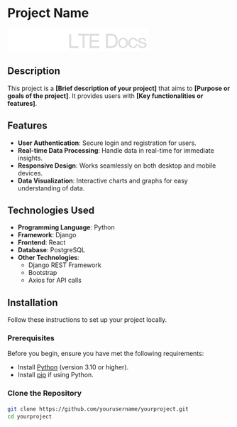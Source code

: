 # Project Name

![Project Logo](apps/static/assets/img/logo-xl.png) <!-- Replace with your logo path if you have one -->

## Description

This project is a **[Brief description of your project]** that aims to **[Purpose or goals of the project]**. It provides users with **[Key functionalities or features]**.

## Features

- **User Authentication**: Secure login and registration for users.
- **Real-time Data Processing**: Handle data in real-time for immediate insights.
- **Responsive Design**: Works seamlessly on both desktop and mobile devices.
- **Data Visualization**: Interactive charts and graphs for easy understanding of data.

## Technologies Used

- **Programming Language**: Python
- **Framework**: Django
- **Frontend**: React
- **Database**: PostgreSQL
- **Other Technologies**: 
  - Django REST Framework
  - Bootstrap
  - Axios for API calls

## Installation

Follow these instructions to set up your project locally.

### Prerequisites

Before you begin, ensure you have met the following requirements:

- Install [Python](https://www.python.org/downloads/) (version 3.10 or higher).
- Install [pip](https://pip.pypa.io/en/stable/) if using Python.

### Clone the Repository

```bash
git clone https://github.com/yourusername/yourproject.git
cd yourproject

